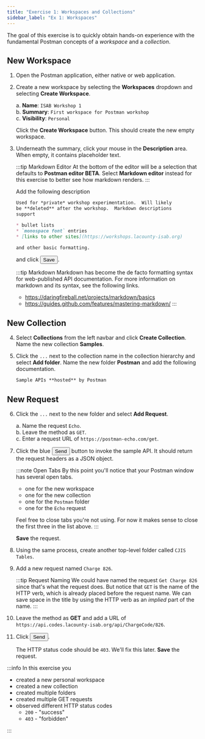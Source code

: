 ```yaml
---
title: "Exercise 1: Workspaces and Collections"
sidebar_label: "Ex 1: Workspaces"
---
```


The goal of this exercise is to quickly obtain hands-on
experience with the fundamental Postman concepts of 
a *workspace* and a *collection*.

## New Workspace

1. Open the Postman application, either native or web application.

2. Create a new workspace by selecting the **Workspaces**
   dropdown and selecting **Create Workspace**.

   a. **Name**: `ISAB Workshop 1`  
   b. **Summary**: `First workspace for Postman workshop`  
   c. **Visibility**: `Personal`  

   Click the **Create Workspace** button.  This should
   create the new empty workspace.

3. Underneath the summary, click your mouse in the
   **Description** area.  When empty, it contains placeholder
   text.

   :::tip Markdown Editor
   At the bottom of the editor will be a selection that defaults
   to **Postman editor BETA**.  Select **Markdown editor** instead
   for this exercise to better see how markdown renders.
   :::

   Add the following description 

   ```markdown title="Description Area"
   Used for *private* workshop experimentation.  Will likely
   be **deleted** after the workshop.  Markdown descriptions
   support

   * bullet lists
   * `monospace font` entries
   * [links to other sites](https://workshops.lacounty-isab.org)

   and other basic formatting.
   ```

   and click <button>Save</button>.

   :::tip Markdown
   Markdown has become the de facto formatting syntax for
   web-published API documentation.  For more information on
   markdown and its syntax, see the following links.

   * https://daringfireball.net/projects/markdown/basics
   * https://guides.github.com/features/mastering-markdown/
   :::

## New Collection 

4. Select **Collections** from the left navbar and click
   **Create Collection**.  Name the new collection **Samples**.

5. Click the `...` next to the collection name in the collection
   hierarchy and select **Add folder**.  Name the new folder
   **Postman** and add the following documentation.

   ```markdown title="Folder Documentation"
   Sample APIs **hosted** by Postman
   ```

## New Request

6. Click the `...` next to the new folder and select **Add
   Request**.

   a. Name the request `Echo`.  
   b. Leave the method as `GET`.  
   c. Enter a request URL of `https://postman-echo.com/get`.

7. Click the blue <button>Send</button> button to invoke the sample
   API.  It should return the request headers as a JSON object.

   :::note Open Tabs
   By this point you'll notice that your Postman window has several
   open tabs.

   * one for the new workspace
   * one for the new collection
   * one for the `Postman` folder
   * one for the `Echo` request

   Feel free to close tabs you're not using.  For now it makes sense
   to close the first three in the list above.
   :::

   **Save** the request.

8. Using the same process, create another top-level folder
   called `CJIS Tables`.

9. Add a new request named `Charge 826`.

   :::tip Request Naming
   We could have named the request `Get Charge 826` since that's what
   the request does.  But notice that `GET` is the name of the HTTP
   verb, which is already placed before the request name.  We can save
   space in the title by using the HTTP verb as an *implied* part of
   the name.
   :::

10. Leave the method as **GET** and add a URL of
    `https://api.codes.lacounty-isab.org/api/ChargeCode/826`.

11. Click <button>Send</button>.

    The HTTP status code should be `403`.  We'll fix this later.
    **Save** the request.

:::info In this exercise you

* created a new personal workspace
* created a new collection
* created multiple folders
* created multiple GET requests
* observed different HTTP status codes
  - `200` - "success"
  - `403` - "forbidden"

:::
